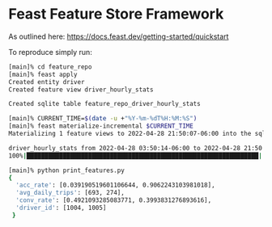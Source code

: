 # Feast Feature Store Framework

As outlined here: https://docs.feast.dev/getting-started/quickstart


To reproduce simply run:

```bash
[main]% cd feature_repo
[main]% feast apply
Created entity driver
Created feature view driver_hourly_stats

Created sqlite table feature_repo_driver_hourly_stats

[main]% CURRENT_TIME=$(date -u +"%Y-%m-%dT%H:%M:%S")
[main]% feast materialize-incremental $CURRENT_TIME
Materializing 1 feature views to 2022-04-28 21:50:07-06:00 into the sqlite online store.

driver_hourly_stats from 2022-04-28 03:50:14-06:00 to 2022-04-28 21:50:07-06:00:
100%|████████████████████████████████████████████████████████████████| 5/5 [00:00<00:00, 389.52it/s]

[main]% python print_features.py 
{
  'acc_rate': [0.039190519601106644, 0.9062243103981018],
  'avg_daily_trips': [693, 274],
  'conv_rate': [0.4921093285083771, 0.3993831276893616],
  'driver_id': [1004, 1005]
 }

```